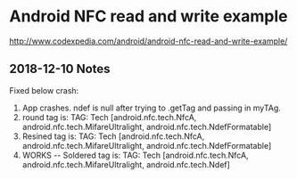 # Android NFC read and write example

http://www.codexpedia.com/android/android-nfc-read-and-write-example/

## 2018-12-10 Notes
Fixed below crash:

1. App crashes. ndef is null after trying to .getTag and passing in myTAg.
2. round tag is: TAG: Tech [android.nfc.tech.NfcA, android.nfc.tech.MifareUltralight, android.nfc.tech.NdefFormatable]
3. Resined tag is: TAG: Tech [android.nfc.tech.NfcA, android.nfc.tech.MifareUltralight, android.nfc.tech.NdefFormatable]
4. WORKS -- Soldered tag is: TAG: Tech [android.nfc.tech.NfcA, android.nfc.tech.MifareUltralight, android.nfc.tech.Ndef]
